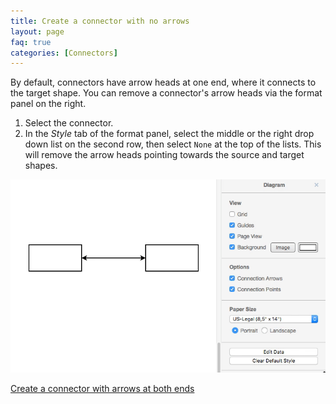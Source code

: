 ```yaml
---
title: Create a connector with no arrows
layout: page
faq: true
categories: [Connectors]
---
```


By default, connectors have arrow heads at one end, where it connects to the target shape. You can remove a connector's arrow heads via the format panel on the right.

1. Select the connector.
2. In the _Style_ tab of the format panel, select the middle or the right drop down list on the second row, then select ``None`` at the top of the lists. This will remove the arrow heads pointing towards the source and target shapes.

<img src="/assets/img/blog/connector-no-arrows.gif" style="max-width:100%;height:auto;" alt="Remove both the arrow head pointing towards the source shape and the target shape to turn a connector into a line">

[Create a connector with arrows at both ends](/doc/faq/connector-bidirectional.html)
